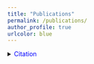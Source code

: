 ```yaml
---
title: "Publications"
permalink: /publications/
author_profile: true
urlcolor: blue
---
```


<details>
<summary><span style="color:blue">Citation</span></summary>
```
@article{garg2021mixture,
    title={Mixture Proportion Estimation and PU Learning: A Modern Approach},
    author={Garg, Saurabh and Wu, Yifan and Smola, Alex and Balakrishnan, Sivaraman and Lipton, Zachary C.},
    year={2021},
    journal={arXiv preprint arXiv:2111.00980},
}
```
</details>



